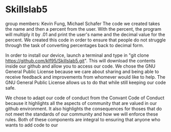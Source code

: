# Skillslab5
group members: Kevin Fung, Michael Schafer The code we created takes the name and then a percent from the user. With the percent, the program will multiply it by .01 and print the user's name and the decimal value for the percent. We created this code in order to ensure that people do not struggle through the task of converting percentages back to decimal form.

In order to install our device, launch a terminal and type in "git clone https://github.com/klf95/Skillslab5.git". This will download the contents inside our github and allow you to access our code. We chose the GNU General Public License because we care about sharing and being able to receive feedback and improvements from whomever would like to help. The GNU General Public License allows us to do that while still keeping our code safe.

We chose to adapt our code of conduct from the Convant Code of Conduct because it highlights all the aspects of community that are valued in our github environment. It also highlights the consequences for thoses that do not meet the standards of our community and how we will enforce these rules. Both of these components are integral to ensuring that anyone who wants to add code to our 
